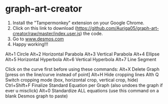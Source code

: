 # graph-art-creator
1. Install the "Tampermonkey" extension on your Google Chrome.
2. Click on this link to download (https://github.com/Auriga05/graph-art-creator/raw/master/index.user.js) the code.
3. Go to www.desmos.com
4. Happy working!!!

Alt+1 Circle
Alt+2 Horizontal Parabola
Alt+3 Vertical Parabola
Alt+4 Ellipse
Alt+5 Horizontal Hyperbola
Alt+6 Vertical Hyperbola
Alt+7 Line Segment

Click on the curve first before using these commands:
Alt+X Delete Graph [press on the line/curve instead of point]
Alt+H Hide cropping lines
Alth Q Switch cropping mode (box, horizontal crop, vertical crop, hide)
Ctrl+Shift+F Finalize Standard Equation per Graph (also undoes the graph if ever u misclick)
Alt+0 Standardize ALL equations (use this command on a blank Desmos graph to paste)
